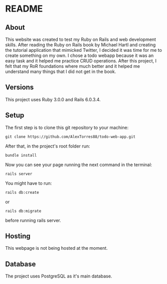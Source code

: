 # README

## About

This website was created to test my Ruby on Rails and web development skills. After reading the Ruby on Rails book by Michael Hartl and creating the tutorial application that mimicked Twitter, I decided it was time for me to create something on my own. I chose a todo webapp because it was an easy task and it helped me practice CRUD operations. After this project, I felt that my RoR foundations where much better and it helped me understand many things that I did not get in the book. 

## Versions
This project uses Ruby 3.0.0 and Rails 6.0.3.4.

## Setup
The first step is to clone this git repository to your machine:

```
git clone https://github.com/AlexTorres88/todo-web-app.git
```

After that, in the project's root folder run:

```
bundle install
```

Now you can see your page running the next command in the terminal: 

```
rails server
```

You might have to run:

```
rails db:create
```

or 

```
rails db:migrate
```

before running rails server.

## Hosting
This webpage is not being hosted at the moment. 
## Database 
The project uses PostgreSQL as it's main database. 

